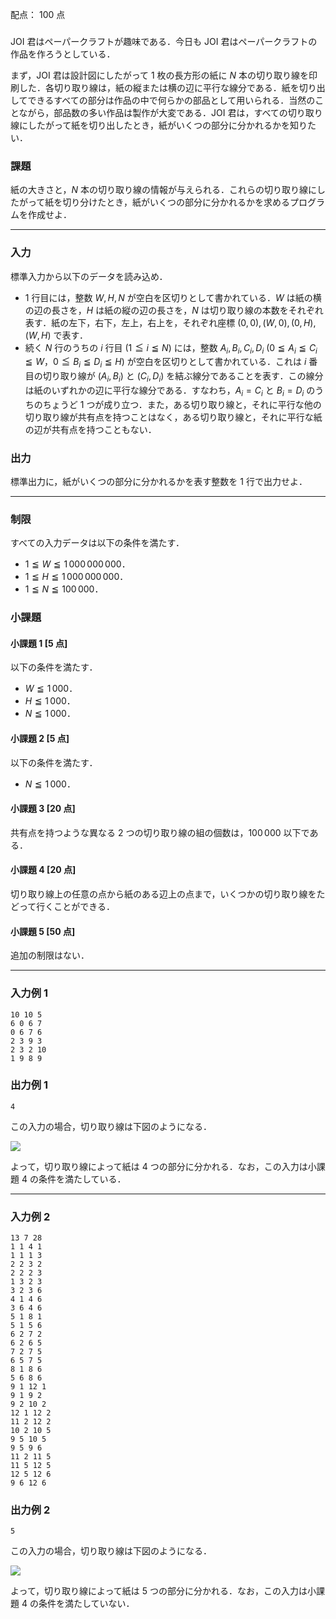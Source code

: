 配点： $100$ 点

###
JOI 君はペーパークラフトが趣味である．今日も JOI 君はペーパークラフトの作品を作ろうとしている．

まず，JOI 君は設計図にしたがって $1$ 枚の長方形の紙に $N$ 本の切り取り線を印刷した．各切り取り線は，紙の縦または横の辺に平行な線分である．紙を切り出してできるすべての部分は作品の中で何らかの部品として用いられる．当然のことながら，部品数の多い作品は製作が大変である．JOI 君は，すべての切り取り線にしたがって紙を切り出したとき，紙がいくつの部分に分かれるかを知りたい．

### 課題
紙の大きさと，$N$ 本の切り取り線の情報が与えられる．これらの切り取り線にしたがって紙を切り分けたとき，紙がいくつの部分に分かれるかを求めるプログラムを作成せよ．

---

### 入力
標準入力から以下のデータを読み込め．

- $1$ 行目には，整数 $W, H, N$ が空白を区切りとして書かれている．$W$ は紙の横の辺の長さを，$H$ は紙の縦の辺の長さを，$N$ は切り取り線の本数をそれぞれ表す．紙の左下，右下，左上，右上を，それぞれ座標 $(0, 0), (W, 0), (0, H), (W, H)$ で表す．
- 続く $N$ 行のうちの $i$ 行目 ($1 \leqq i \leqq N$) には，整数 $A_i, B_i, C_i, D_i$ ($0 \leqq A_i \leqq C_i \leqq W$，$0 \leqq B_i \leqq D_i \leqq H$) が空白を区切りとして書かれている．これは $i$ 番目の切り取り線が $(A_i, B_i)$ と $(C_i, D_i)$ を結ぶ線分であることを表す．この線分は紙のいずれかの辺に平行な線分である．すなわち，$A_i = C_i$ と $B_i = D_i$ のうちのちょうど $1$ つが成り立つ．また，ある切り取り線と，それに平行な他の切り取り線が共有点を持つことはなく，ある切り取り線と，それに平行な紙の辺が共有点を持つこともない．

### 出力
標準出力に，紙がいくつの部分に分かれるかを表す整数を $1$ 行で出力せよ．

---

### 制限
すべての入力データは以下の条件を満たす．

- $1 \leqq W \leqq 1\,000\,000\,000$．
- $1 \leqq H \leqq 1\,000\,000\,000$．
- $1 \leqq N \leqq 100\,000$．

### 小課題
#### 小課題 1 [5 点]
以下の条件を満たす．

- $W \leqq 1\,000$．
- $H \leqq 1\,000$．
- $N \leqq 1\,000$．

#### 小課題 2 [5 点]
以下の条件を満たす．

- $N \leqq 1\,000$．

#### 小課題 3 [20 点]
共有点を持つような異なる $2$ つの切り取り線の組の個数は，$100\,000$ 以下である．

#### 小課題 4 [20 点]
切り取り線上の任意の点から紙のある辺上の点まで，いくつかの切り取り線をたどって行くことができる．

#### 小課題 5 [50 点]
追加の制限はない．

---

### 入力例 1
~~~
10 10 5
6 0 6 7
0 6 7 6
2 3 9 3
2 3 2 10
1 9 8 9
~~~

### 出力例 1
~~~
4
~~~

この入力の場合，切り取り線は下図のようになる．

![](https://img.atcoder.jp/joi2014ho/2014-ho-t5-fig01.png)

よって，切り取り線によって紙は $4$ つの部分に分かれる．なお，この入力は小課題 $4$ の条件を満たしている．

---

### 入力例 2
~~~
13 7 28
1 1 4 1
1 1 1 3
2 2 3 2
2 2 2 3
1 3 2 3
3 2 3 6
4 1 4 6
3 6 4 6
5 1 8 1
5 1 5 6
6 2 7 2
6 2 6 5
7 2 7 5
6 5 7 5
8 1 8 6
5 6 8 6
9 1 12 1
9 1 9 2
9 2 10 2
12 1 12 2
11 2 12 2
10 2 10 5
9 5 10 5
9 5 9 6
11 2 11 5
11 5 12 5
12 5 12 6
9 6 12 6
~~~

### 出力例 2
~~~
5
~~~

この入力の場合，切り取り線は下図のようになる．

![](https://img.atcoder.jp/joi2014ho/2014-ho-t5-fig02.png)

よって，切り取り線によって紙は $5$ つの部分に分かれる．なお，この入力は小課題 $4$ の条件を満たしていない．

